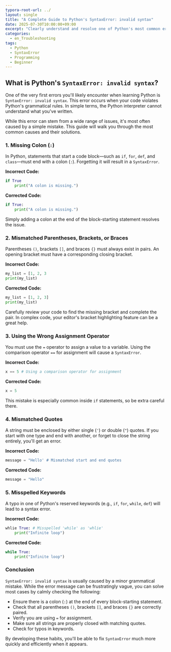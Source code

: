 ```yaml
---
typora-root-url: ../
layout: single
title: "A Complete Guide to Python's SyntaxError: invalid syntax"
date: 2025-07-30T10:00:00+09:00
excerpt: "Clearly understand and resolve one of Python's most common errors: SyntaxError: invalid syntax. Learn to fix issues like missing colons, mismatched parentheses, and more with simple examples."
categories:
  - en_Troubleshooting
tags:
  - Python
  - SyntaxError
  - Programming
  - Beginner
---
```


## What is Python's `SyntaxError: invalid syntax`?

One of the very first errors you'll likely encounter when learning Python is `SyntaxError: invalid syntax`. This error occurs when your code violates Python's grammatical rules. In simple terms, the Python interpreter cannot understand what you've written.

While this error can stem from a wide range of issues, it's most often caused by a simple mistake. This guide will walk you through the most common causes and their solutions.

### 1. Missing Colon (`:`)

In Python, statements that start a code block—such as `if`, `for`, `def`, and `class`—must end with a colon (`:`). Forgetting it will result in a `SyntaxError`.

**Incorrect Code:**
```python
if True
    print("A colon is missing.")
```

**Corrected Code:**
```python
if True:
    print("A colon is missing.")
```
Simply adding a colon at the end of the block-starting statement resolves the issue.

### 2. Mismatched Parentheses, Brackets, or Braces

Parentheses `()`, brackets `[]`, and braces `{}` must always exist in pairs. An opening bracket must have a corresponding closing bracket.

**Incorrect Code:**
```python
my_list = [1, 2, 3
print(my_list)
```

**Corrected Code:**
```python
my_list = [1, 2, 3]
print(my_list)
```
Carefully review your code to find the missing bracket and complete the pair. In complex code, your editor's bracket highlighting feature can be a great help.

### 3. Using the Wrong Assignment Operator

You must use the `=` operator to assign a value to a variable. Using the comparison operator `==` for assignment will cause a `SyntaxError`.

**Incorrect Code:**
```python
x == 5 # Using a comparison operator for assignment
```

**Corrected Code:**
```python
x = 5
```
This mistake is especially common inside `if` statements, so be extra careful there.

### 4. Mismatched Quotes

A string must be enclosed by either single (`'`) or double (`"`) quotes. If you start with one type and end with another, or forget to close the string entirely, you'll get an error.

**Incorrect Code:**
```python
message = "Hello' # Mismatched start and end quotes
```

**Corrected Code:**
```python
message = "Hello"
```

### 5. Misspelled Keywords

A typo in one of Python's reserved keywords (e.g., `if`, `for`, `while`, `def`) will lead to a syntax error.

**Incorrect Code:**
```python
whlie True: # Misspelled 'while' as 'whlie'
    print("Infinite loop")
```

**Corrected Code:**
```python
while True:
    print("Infinite loop")
```

### Conclusion

`SyntaxError: invalid syntax` is usually caused by a minor grammatical mistake. While the error message can be frustratingly vague, you can solve most cases by calmly checking the following:

-   Ensure there is a colon (`:`) at the end of every block-starting statement.
-   Check that all parentheses `()`, brackets `[]`, and braces `{}` are correctly paired.
-   Verify you are using `=` for assignment.
-   Make sure all strings are properly closed with matching quotes.
-   Check for typos in keywords.

By developing these habits, you'll be able to fix `SyntaxError` much more quickly and efficiently when it appears.
